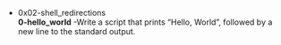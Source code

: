 * 0x02-shell_redirections<br/>
**0-hello_world** -Write a script that prints “Hello, World”, followed by a new line to the standard output.<br/><br/>
